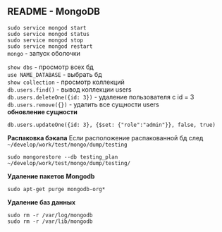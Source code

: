 ## README - MongoDB

`sudo service mongod start`  
`sudo service mongod status`  
`sudo service mongod stop`  
`sudo service mongod restart`  
`mongo` - запуск оболочки  

`show dbs` - просмотр всех бд  
`use NAME_DATABASE` - выбрать бд  
`show collection` - просмотр коллекций  
`db.users.find()` - вывод коллекции users  
`db.users.deleteOne({id: 3})` - удаление пользователя с id = 3  
`db.users.remove({})` - удалить все сущности users  
 **обновление сущности**
```
db.users.updateOne({id: 3}, {$set: {"role":"admin"}}, false, true)
```  

**Распаковка бэкапа**
Если расположение распакованной бд след   `~/develop/work/test/mongo/dump/testing`
```
sudo mongorestore --db testing_plan ~/develop/work/test/mongo/dump/testing/
```
**Удаление пакетов Mongodb**  
```
sudo apt-get purge mongodb-org*
```
**Удаление баз данных**  
```
sudo rm -r /var/log/mongodb
sudo rm -r /var/lib/mongodb
```





<!--stackedit_data:
eyJoaXN0b3J5IjpbLTYxMDIyODQyMSwtMTk1MDIzODM1NiwtNT
A2NTY2MTQ2LC0xNTQ3ODc4MTU2LDQ5NzgxODgxMCwxMjg5NjEy
NDI3XX0=
-->